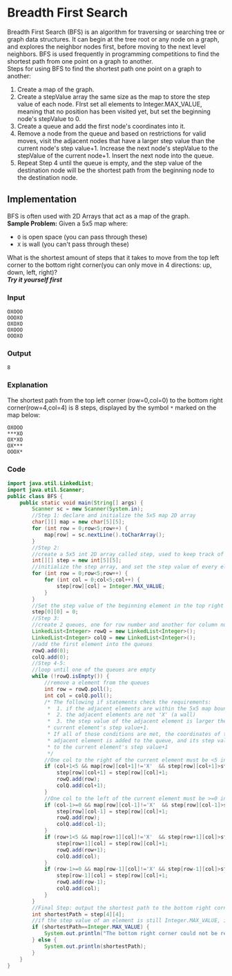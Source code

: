 # Breadth First Search
Breadth First Search (BFS) is an algorithm for traversing or searching tree or graph data structures. It can begin at the tree root or any node on a graph, and explores the neighbor nodes first, before moving to the next level neighbors. BFS is used frequently in programming competitions to find the shortest path from one point on a graph to another.\
Steps for using BFS to find the shortest path one point on a graph to another:
1. Create a map of the graph.
2. Create a stepValue array the same size as the map to store the step value of each node. FIrst set all elements to Integer.MAX_VALUE, meaning that no position has been visited yet, but set the beginning node's stepValue to 0.
3. Create a queue and add the first node's coordinates into it.
4. Remove a node from the queue and based on restrictions for valid moves, visit the adjacent nodes that have a larger step value than the current node's step value+1. Increase the next node's stepValue to the stepValue of the current node+1. Insert the next node into the queue.
5. Repeat Step 4 until the queue is empty, and the step value of the destination node will be the shortest path from the beginning node to the destination node.
## Implementation
BFS is often used with 2D Arrays that act as a map of the graph.\
**Sample Problem:** Given a 5x5 map where:
* ```O``` is open space (you can pass through these)
* ```X``` is wall (you can't pass through these)

What is the shortest amount of steps that it takes to move from the top left corner to the bottom right corner(you can only move in 4 directions: up, down, left, right)?\
**_Try it yourself first_**
### Input
```
OXOOO
OOOXO
OXOXO
OXOOO
OOOXO
```
### Output
```8```
### Explanation
The shortest path from the top left corner (row=0,col=0) to the bottom right corner(row=4,col=4) is 8 steps, displayed by the symbol ```*``` marked on the map below:
```
OXOOO
***XO
OX*XO
OX***
OOOX*
```
### Code
```java
import java.util.LinkedList;
import java.util.Scanner;
public class BFS {
	public static void main(String[] args) {
		Scanner sc = new Scanner(System.in);
		//Step 1: declare and initialize the 5x5 map 2D array
		char[][] map = new char[5][5];
		for (int row = 0;row<5;row++) {
			map[row] = sc.nextLine().toCharArray();
		}
		//Step 2: 
		//create a 5x5 int 2D array called step, used to keep track of the number of steps it takes to reach each element on the map from the beginning element
		int[][] step = new int[5][5];
		//initialize the step array, and set the step value of every element to Integer.MAX_VALUE meaning that no elements has been visited yet
		for (int row = 0;row<5;row++) {
			for (int col = 0;col<5;col++) {
				step[row][col] = Integer.MAX_VALUE;
			}
		}
		//Set the step value of the beginning element in the top right corner(row=0,col=0) to 0
		step[0][0] = 0;
		//Step 3:
		//create 2 queues, one for row number and another for column number
		LinkedList<Integer> rowQ = new LinkedList<Integer>();
		LinkedList<Integer> colQ = new LinkedList<Integer>();
		//add the first element into the queues
		rowQ.add(0);
		colQ.add(0);
		//Step 4-5:
		//loop until one of the queues are empty
		while (!rowQ.isEmpty()) {
			//remove a element from the queues
			int row = rowQ.poll();
			int col = colQ.poll();
			/* The following if statements check the requirements:
			 * 	1. if the adjacent elements are within the 5x5 map boundary
			 * 	2. the adjacent elements are not 'X' (a wall)
			 * 	3. the step value of the adjacent element is larger then the
			 * current element's step value+1.
			 * If all of those conditions are met, the coordinates of the
			 * adjacent element is added to the queue, and its step value is set
			 * to the current element's step value+1
			 */
			//One col to the right of the current element must be <5 in order to remain in the map
			if (col+1<5 && map[row][col+1]!='X'  && step[row][col+1]>step[row][col]+1) {
				step[row][col+1] = step[row][col]+1;
				rowQ.add(row);
				colQ.add(col+1);
			}
			//One col to the left of the current element must be >=0 in order to remain in the map
			if (col-1>=0 && map[row][col-1]!='X'  && step[row][col-1]>step[row][col]+1) {
				step[row][col-1] = step[row][col]+1;
				rowQ.add(row);
				colQ.add(col-1);
			}
			if (row+1<5 && map[row+1][col]!='X'  && step[row+1][col]>step[row][col]+1) {
				step[row+1][col] = step[row][col]+1;
				rowQ.add(row+1);
				colQ.add(col);
			}
			if (row-1>=0 && map[row-1][col]!='X' && step[row-1][col]>step[row][col]+1) {
				step[row-1][col] = step[row][col]+1;
				rowQ.add(row-1);
				colQ.add(col);
			}
		}
		//Final Step: output the shortest path to the bottom right corner(row=4,col=4)
		int shortestPath = step[4][4];
		//if the step value of an element is still Integer.MAX_VALUE, it means that it has not been visited
		if (shortestPath==Integer.MAX_VALUE) {		
			System.out.println("The bottom right corner could not be reached");
		} else {
			System.out.println(shortestPath);
		}
	}
}
```
